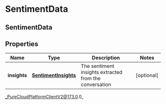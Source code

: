 # SentimentData

## SentimentData

## Properties

|Name | Type | Description | Notes|
|------------ | ------------- | ------------- | -------------|
| **insights** | [**SentimentInsights**](SentimentInsights) | The sentiment insights extracted from the conversation | [optional] |



_PureCloudPlatformClientV2@173.0.0_
